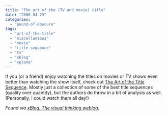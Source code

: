 ```yaml
---
title: "The art of the (TV and movie) title"
date: "2008-04-29"
categories: 
  - "pound-of-obscure"
tags: 
  - "art-of-the-title"
  - "miscellaneous"
  - "movie"
  - "title-sequence"
  - "tv"
  - "xblog"
  - "xplane"
---
```


If you (or a friend) enjoy watching the titles on movies or TV shows even better than watching the show itself, check out [The Art of the Title Sequence](http://www.artofthetitle.com "The Art of the Title Sequence"). Mostly just a collection of some of the best title sequences (quality over quantity), but the authors do throw in a bit of analysis as well. (Personally, I could watch them all day!)

_Found via [xBlog: The visual thinking weblog.](http://www.xplane.com/xblog/ "Blog Home")_
